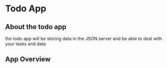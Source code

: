 # Todo App

## About the todo app

the todo app will be storing data in the JSON server and be able to deal with your tasks and data

## App Overview

